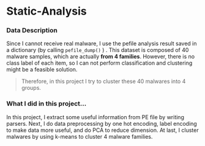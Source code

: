 # Static-Analysis

### Data Description
Since I cannot receive real malware, I use the pefile analysis result saved in a dictionary (by calling `pefile_dump()` ) .
This dataset is composed of 40 malware samples, which are actually **from 4 families**. However, there is no class label of each item, so I can not perform classification and clustering might be a feasible solution.

> Therefore, in this project I try to cluster these 40 malwares into 4 groups. 

### What I did in this project... 
In this project, I extract some useful information from PE file by writing parsers. Next, I do data preprocessing by one hot encoding, label encoding to make data more useful, and do PCA to reduce dimension. At last, I cluster malwares by using k-means to cluster 4 malware families.
